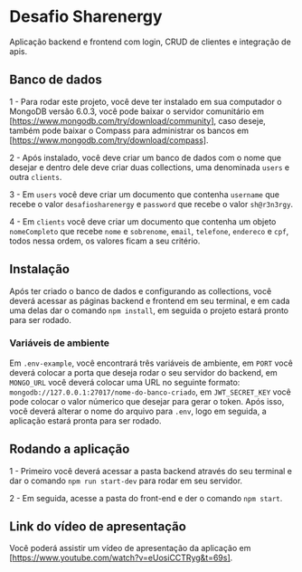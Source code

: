 # Desafio Sharenergy
Aplicação backend e frontend com login, CRUD de clientes e integração de apis.

## Banco de dados

1 - Para rodar este projeto, você deve ter instalado em sua computador o MongoDB versão 6.0.3, você pode baixar o servidor comunitário em [https://www.mongodb.com/try/download/community], caso deseje, também pode baixar o Compass para administrar os bancos em [https://www.mongodb.com/try/download/compass].

2 - Após instalado, você deve criar um banco de dados com o nome que desejar e dentro dele deve criar duas collections, uma denominada `users` e outra `clients`.

3 - Em `users` você deve criar um documento que contenha `username` que recebe o valor `desafiosharenergy`  e `password` que recebe o valor `sh@r3n3rgy`.

4 - Em `clients` você deve criar um documento que contenha um objeto `nomeCompleto` que recebe `nome` e `sobrenome`, `email`, `telefone`, `endereco` e `cpf`, todos nessa ordem, os valores ficam a seu critério.

## Instalação

Após ter criado o banco de dados e configurando as collections, você deverá acessar as páginas backend e frontend em seu terminal, e em cada uma delas dar o comando `npm install`, em seguida o projeto estará pronto para ser rodado.

### Variáveis de ambiente

Em `.env-example`, você encontrará três variáveis de ambiente, em `PORT` você deverá colocar a porta que deseja rodar o seu servidor do backend, em `MONGO_URL` você deverá colocar uma URL no seguinte formato: `mongodb://127.0.0.1:27017/nome-do-banco-criado`, em `JWT_SECRET_KEY` você pode colocar o valor númerico que desejar para gerar o token. Após isso, você deverá alterar o nome do arquivo para `.env`, logo em seguida, a aplicação estará pronta para ser rodado.

## Rodando a aplicação

1 - Primeiro você deverá acessar a pasta backend através do seu terminal e dar o comando `npm run start-dev` para rodar em seu servidor.

2 - Em seguida, acesse a pasta do front-end e der o comando `npm start`.

## Link do vídeo de apresentação

Você poderá assistir um vídeo de apresentação da aplicação em [https://www.youtube.com/watch?v=eUosiCCTRyg&t=69s].

